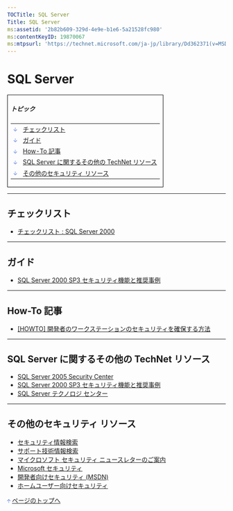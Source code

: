 ```yaml
---
TOCTitle: SQL Server
Title: SQL Server
ms:assetid: '2b82b609-329d-4e9e-b1e6-5a21528fc980'
ms:contentKeyID: 19870067
ms:mtpsurl: 'https://technet.microsoft.com/ja-jp/library/Dd362371(v=MSDN.10)'
---
```


SQL Server
==========

<table border="0" cellpadding="0" cellspacing="0">
<tbody>
<tr>
<td style="border:1px solid black;" colspan="5">
  
##### トピック
  
|                                                                                                                                                                                |                                                      |  
|--------------------------------------------------------------------------------------------------------------------------------------------------------------------------------|------------------------------------------------------|  
| [<img src="images/dd362371.arrow_px_down(ja-jp,TechNet.10).gif" alt="チェックリスト" width="7" height="9" />](#eaa)                               | [チェックリスト](#eaa)                               |  
| [<img src="images/dd362371.arrow_px_down(ja-jp,TechNet.10).gif" alt="ガイド" width="7" height="9" />](#ecb)                                       | [ガイド](#ecb)                                       |  
| [<img src="images/dd362371.arrow_px_down(ja-jp,TechNet.10).gif" alt="How-To 記事" width="7" height="9" />](#ehb)                                  | [How-To 記事](#ehb)                                  |  
| [<img src="images/dd362371.arrow_px_down(ja-jp,TechNet.10).gif" alt="SQL Server に関するその他の TechNet リソース" width="7" height="9" />](#emb) | [SQL Server に関するその他の TechNet リソース](#emb) |  
| [<img src="images/dd362371.arrow_px_down(ja-jp,TechNet.10).gif" alt="その他のセキュリティ リソース" width="7" height="9" />](#exb)                | [その他のセキュリティ リソース](#exb)                |

</td>
</tr>
</tbody>
</table>
<p> </p>

------------------------------------------------------------------------

チェックリスト
--------------

-   [チェックリスト : SQL Server 2000](http://www.microsoft.com/japan/technet/prodtechnol/sql/2000/maintain/sp3sec04.mspx)

------------------------------------------------------------------------

ガイド
------

-   [SQL Server 2000 SP3 セキュリティ機能と推奨事例](http://www.microsoft.com/japan/technet/prodtechnol/sql/2000/maintain/sp3sec00.mspx)

------------------------------------------------------------------------

How-To 記事
-----------

-   [\[HOWTO\] 開発者のワークステーションのセキュリティを確保する方法](http://www.microsoft.com/japan/msdn/security/guidance/secmod110.mspx)

------------------------------------------------------------------------

SQL Server に関するその他の TechNet リソース
--------------------------------------------

-   [SQL Server 2005 Security Center](http://technet.microsoft.com/ja-jp/sqlserver/bb331769.aspx)
-   [SQL Server 2000 SP3 セキュリティ機能と推奨事例](http://www.microsoft.com/japan/technet/prodtechnol/sql/2000/maintain/sp3sec00.mspx)
-   [SQL Server テクノロジ センター](http://www.microsoft.com/japan/technet/prodtechnol/sql/default.mspx)

------------------------------------------------------------------------

その他のセキュリティ リソース
-----------------------------

-   [セキュリティ情報検索](http://www.microsoft.com/japan/technet/security/current.aspx)
-   [サポート技術情報検索](http://support.microsoft.com/search/)
-   [マイクロソフト セキュリティ ニュースレターのご案内](http://www.microsoft.com/japan/technet/security/secnews/default.mspx)
-   [Microsoft セキュリティ](http://www.microsoft.com/japan/security/)
-   [開発者向けセキュリティ (MSDN)](http://www.microsoft.com/japan/msdn/security/)
-   [ホームユーザー向けセキュリティ](http://www.microsoft.com/japan/athome/security/default.mspx)

[<img src="images/dd362371.arrow_px_up(ja-jp,TechNet.10).gif" alt="ページのトップへ" width="7" height="9" />](#top) [ページのトップへ](#top)
